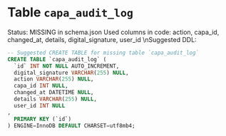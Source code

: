 ﻿# Table `capa_audit_log`
Status: MISSING in schema.json
Used columns in code: action, capa_id, changed_at, details, digital_signature, user_id
\nSuggested DDL:
```sql
-- Suggested CREATE TABLE for missing table `capa_audit_log`
CREATE TABLE `capa_audit_log` (
  `id` INT NOT NULL AUTO_INCREMENT,
  digital_signature VARCHAR(255) NULL,
  action VARCHAR(255) NULL,
  capa_id INT NULL,
  changed_at DATETIME NULL,
  details VARCHAR(255) NULL,
  user_id INT NULL
,
  PRIMARY KEY (`id`)
) ENGINE=InnoDB DEFAULT CHARSET=utf8mb4;
```
